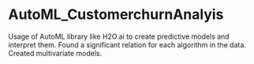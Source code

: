 # AutoML_CustomerchurnAnalyis
Usage of AutoML library like H2O.ai to create predictive models and interpret them. Found a significant relation for each algorithm in the data. Created multivariate models.
